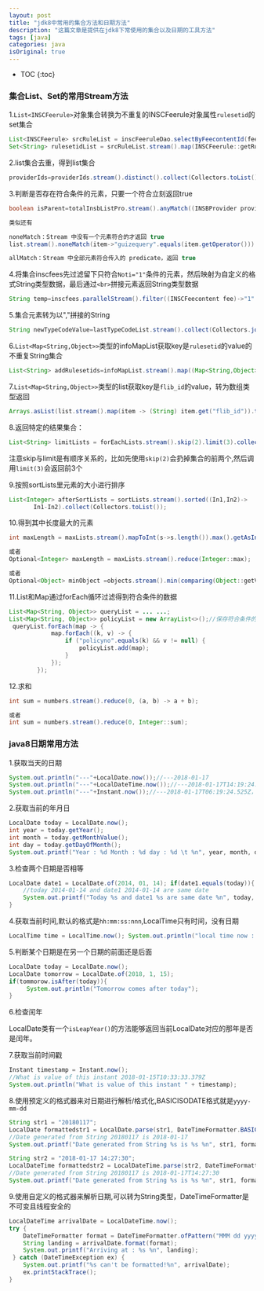 ```yaml
---
layout: post
title: "jdk8中常用的集合方法和日期方法"
description: "这篇文章是提供在jdk8下常使用的集合以及日期的工具方法"
tags: [java]
categories: java
isOriginal: true
---
```


* TOC
{:toc}

### 集合List、Set的常用Stream方法

1.`List<INSCFeerule>`对象集合转换为不重复的INSCFeerule对象属性`rulesetid`的set集合

```java
List<INSCFeerule> srcRuleList = inscFeeruleDao.selectByFeecontentId(feecontentId);
Set<String> rulesetidList = srcRuleList.stream().map(INSCFeerule::getRulesetid).collect(Collectors.toSet());
```

2.list集合去重，得到list集合

```java
providerIds=providerIds.stream().distinct().collect(Collectors.toList());
```

3.判断是否存在符合条件的元素，只要一个符合立刻返回true

```java
boolean isParent=totalInsbListPro.stream().anyMatch((INSBProvider provider)-> StringUtil.isNotEmpty(provider.getParentcode())&& provider.getParentcode().equals(pro.getPrvcode()));

类似还有

noneMatch：Stream 中没有一个元素符合的才返回 true
list.stream().noneMatch(item->"guizequery".equals(item.getOperator()))

allMatch：Stream 中全部元素符合传入的 predicate，返回 true
```

4.将集合inscfees先过滤留下只符合`Noti="1"`条件的元素，然后映射为自定义的格式String类型数据，最后通过`<br>`拼接元素返回String类型数据

```java
String temp=inscfees.parallelStream().filter((INSCFeecontent fee)->"1".equals(fee.getNoti())).map((INSCFeecontent fee)->"【"+fee.getDeptname()+" - "+fee.getProvider()+" - "+fee.getVersionno()+"】").collect(Collectors.joining("<br>"));
```

5.集合元素转为以","拼接的String

```java
String newTypeCodeValue=lastTypeCodeList.stream().collect(Collectors.joining(","));
```

6.`List<Map<String,Object>>`类型的infoMapList获取key是`rulesetid`的value的不重复String集合

```java
List<String> addRulesetids=infoMapList.stream().map((Map<String,Object> map)->String.valueOf(map.get("rulesetid"))).distinct().collect(Collectors.toList());
```

7.`List<Map<String,Object>>`类型的list获取key是`flib_id`的value，转为数组类型返回

```java
Arrays.asList(list.stream().map(item -> (String) item.get("flib_id")).toArray();
```

8.返回特定的结果集合：

```java
List<String> limitLists = forEachLists.stream().skip(2).limit(3).collect(Collectors.toList());
```

注意skip与limit是有顺序关系的，比如先使用`skip(2)`会扔掉集合的前两个,然后调用`limit(3)`会返回前3个

9.按照sortLists里元素的大小进行排序

```java
List<Integer> afterSortLists = sortLists.stream().sorted((In1,In2)->
       In1-In2).collect(Collectors.toList());
```

10.得到其中长度最大的元素

```java
int maxLength = maxLists.stream().mapToInt(s->s.length()).max().getAsInt();

或者
Optional<Integer> maxLength = maxLists.stream().reduce(Integer::max);

或者
Optional<Object> minObject =objects.stream().min(comparing(Object::getValue));
```

11.List和Map通过forEach循环过滤得到符合条件的数据

```java
List<Map<String, Object>> queryList = ... ...;
List<Map<String, Object>> policyList = new ArrayList<>();//保存符合条件的数据
 queryList.forEach(map -> {
            map.forEach((k, v) -> {
                if ("policyno".equals(k) && v != null) {
                    policyList.add(map);
                }
            });
        });
```

12.求和

```java
int sum = numbers.stream().reduce(0, (a, b) -> a + b);

或者
int sum = numbers.stream().reduce(0, Integer::sum);
```

### java8日期常用方法

1.获取当天的日期

```java
System.out.println("---"+LocalDate.now());//---2018-01-17
System.out.println("---"+LocalDateTime.now());//---2018-01-17T14:19:24.525 ,给人阅读的时间戳
System.out.println("---"+Instant.now());//---2018-01-17T06:19:24.525Z，给机器阅读的时间戳
```

2.获取当前的年月日

```java
LocalDate today = LocalDate.now();
int year = today.getYear();
int month = today.getMonthValue();
int day = today.getDayOfMonth();
System.out.printf("Year : %d Month : %d day : %d \t %n", year, month, day); //Year : 2014 Month : 1 day : 14
```

3.检查两个日期是否相等

```java
LocalDate date1 = LocalDate.of(2014, 01, 14); if(date1.equals(today)){
	//today 2014-01-14 and date1 2014-01-14 are same date
 	System.out.printf("Today %s and date1 %s are same date %n", today, date1);
}
```

4.获取当前时间,默认的格式是`hh:mm:ss:nnn`,LocalTime只有时间，没有日期

```java
LocalTime time = LocalTime.now(); System.out.println("local time now : " + time); //local time now : 16:33:33.369
```

5.判断某个日期是在另一个日期的前面还是后面

```java
LocalDate today = LocalDate.now();
LocalDate tomorrow = LocalDate.of(2018, 1, 15);
if(tommorow.isAfter(today)){
     System.out.println("Tomorrow comes after today");
}
```

6.检查闰年

LocalDate类有一个`isLeapYear()`的方法能够返回当前LocalDate对应的那年是否是闰年。

7.获取当前时间戳

```java
Instant timestamp = Instant.now();
//What is value of this instant 2018-01-15T10:33:33.379Z
System.out.println("What is value of this instant " + timestamp);
```

8.使用预定义的格式器来对日期进行解析/格式化,BASICISODATE格式就是`yyyy-mm-dd`

```java
String str1 = "20180117";
LocalDate formattedstr1 = LocalDate.parse(str1, DateTimeFormatter.BASIC_ISO_DATE);
//Date generated from String 20180117 is 2018-01-17
System.out.printf("Date generated from String %s is %s %n", str1, formattedstr1);

String str2 = "2018-01-17 14:27:30";
LocalDateTime formattedstr2 = LocalDateTime.parse(str2, DateTimeFormatter.ofPattern("yyyy-MM-dd HH:mm:ss"));
//Date generated from String 20180117 is 2018-01-17T14:27:30
System.out.printf("Date generated from String %s is %s %n", str1, formattedstr2);
```

9.使用自定义的格式器来解析日期,可以转为String类型，DateTimeFormatter是不可变且线程安全的

```java
LocalDateTime arrivalDate = LocalDateTime.now();
try {
    DateTimeFormatter format = DateTimeFormatter.ofPattern("MMM dd yyyy hh:mm a");
    String landing = arrivalDate.format(format);
    System.out.printf("Arriving at : %s %n", landing);
 } catch (DateTimeException ex) {
    System.out.printf("%s can't be formatted!%n", arrivalDate);
    ex.printStackTrace();
}
```
